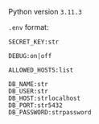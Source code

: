 Python version `3.11.3`

`.env` format:

```
SECRET_KEY:str

DEBUG:on|off

ALLOWED_HOSTS:list

DB_NAME:str
DB_USER:str
DB_HOST:strlocalhost
DB_PORT:str5432
DB_PASSWORD:strpassword
```